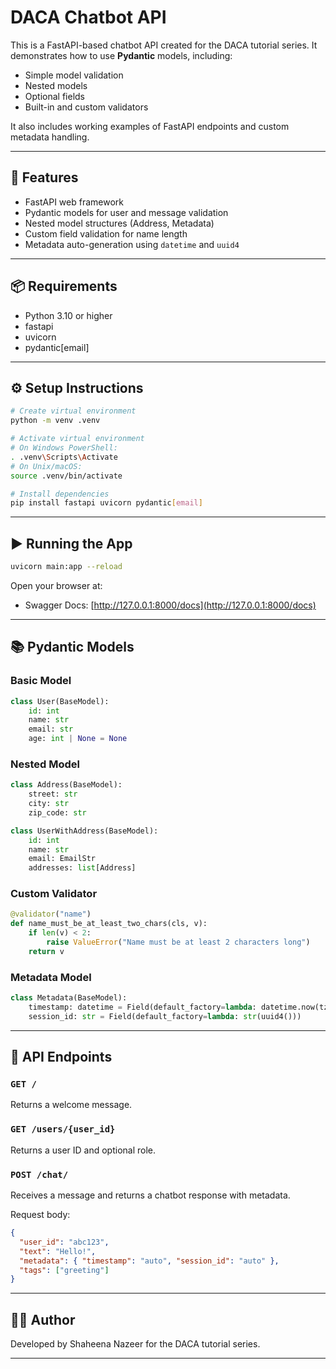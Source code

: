 # DACA Chatbot API

This is a FastAPI-based chatbot API created for the DACA tutorial series. It demonstrates how to use **Pydantic** models, including:

* Simple model validation
* Nested models
* Optional fields
* Built-in and custom validators

It also includes working examples of FastAPI endpoints and custom metadata handling.

---

## 🚀 Features

* FastAPI web framework
* Pydantic models for user and message validation
* Nested model structures (Address, Metadata)
* Custom field validation for name length
* Metadata auto-generation using `datetime` and `uuid4`

---

## 📦 Requirements

* Python 3.10 or higher
* fastapi
* uvicorn
* pydantic\[email]

---

## ⚙️ Setup Instructions

```bash
# Create virtual environment
python -m venv .venv

# Activate virtual environment
# On Windows PowerShell:
. .venv\Scripts\Activate
# On Unix/macOS:
source .venv/bin/activate

# Install dependencies
pip install fastapi uvicorn pydantic[email]
```

---

## ▶️ Running the App

```bash
uvicorn main:app --reload
```

Open your browser at:

* Swagger Docs: [http://127.0.0.1:8000/docs](http://127.0.0.1:8000/docs)

---

## 📚 Pydantic Models

### Basic Model

```python
class User(BaseModel):
    id: int
    name: str
    email: str
    age: int | None = None
```

### Nested Model

```python
class Address(BaseModel):
    street: str
    city: str
    zip_code: str

class UserWithAddress(BaseModel):
    id: int
    name: str
    email: EmailStr
    addresses: list[Address]
```

### Custom Validator

```python
@validator("name")
def name_must_be_at_least_two_chars(cls, v):
    if len(v) < 2:
        raise ValueError("Name must be at least 2 characters long")
    return v
```

### Metadata Model

```python
class Metadata(BaseModel):
    timestamp: datetime = Field(default_factory=lambda: datetime.now(tz=UTC))
    session_id: str = Field(default_factory=lambda: str(uuid4()))
```

---

## 📡 API Endpoints

### `GET /`

Returns a welcome message.

### `GET /users/{user_id}`

Returns a user ID and optional role.

### `POST /chat/`

Receives a message and returns a chatbot response with metadata.

Request body:

```json
{
  "user_id": "abc123",
  "text": "Hello!",
  "metadata": { "timestamp": "auto", "session_id": "auto" },
  "tags": ["greeting"]
}
```

---

## 👩‍💻 Author

Developed by Shaheena Nazeer for the DACA tutorial series.

---


